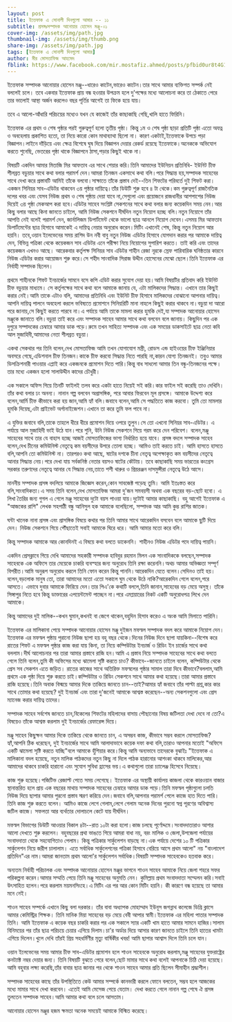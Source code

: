 ```yaml
---
layout: post
title: ইত্তেফাক এ সোনালী দিনগুলো আমার -- ১১
subtitle: প্রসঙ্গঃসম্পাদক আনোয়ার হোসেন মঞ্জু-০১
cover-img: /assets/img/path.jpg
thumbnail-img: /assets/img/thumb.png
share-img: /assets/img/path.jpg
tags: [ইত্তেফাক এ সোনালী দিনগুলো আমার]
author: মীর মোসতাফিজ আহমেদ
fblink: https://www.facebook.com/mir.mostafiz.ahmed/posts/pfbid0ur8t4G13bP1Nx7k6oJWxWTbeEcm5hMPWkJTca2PAR21WgfxwDVGG7MeBqAw4tiH5l
---
```

<p>
ইত্তেফাক সম্পাদক আনোয়ার হোসেন মঞ্জু--ধারেও কাটেন,ভারেও কাটেন।তার সাথে আমার ব্যক্তিগত সম্পর্ক নেই বললেই চলে।
তবে একবার ইত্তেফাক প্রায় বন্ধ হওয়ার উপক্রম হলে দু'পক্ষের মধ্যে আলোচনা করে তা ঠেকাতে পেরে তার ভালোই আস্থা অর্জন করলেও বছর পূর্তির আগেই তা ফিকে হয়ে যায়। </p><p>
তবে এ আলো-আঁধারি পরিচয়ের মধ্যেও যখন যে কাজেই তাঁর কাছাকাছি গেছি,খালি হাতে ফিরিনি। </p><p>
ইত্তেফাক এর প্রথম ও শেষ পৃষ্ঠার পরই গুরুত্বপূর্ণ হলো তৃতীয় পৃষ্ঠা। কিন্তু ১ম ও শেষ পৃষ্ঠা ছাড়া প্রতিটি পৃষ্ঠা এতো অযত্ন ও অবহেলায় প্রকাশিত হতো, তা নিয়ে কারো কোন মাথাব্যাথা ছিলো না। 
কারণ একটাই,ইত্তেফাকে উপচে পড়া বিজ্ঞাপন।লাইনে দাঁড়িয়ে এবং ক্ষেত্র বিশেষে ঘুষ দিয়ে বিজ্ঞাপন দেয়ার রেকর্ড রয়েছে ইত্তেফাকে।অনেককে অভিযোগ করতে শুনেছি, ভেতরের পৃষ্ঠা থাকে বিজ্ঞাপনে ঠাসা,পড়ার কিছুই থাকে না। </p><p>
বিষয়টি একদিন আমার মিতাজি মির আফতাব এর সাথে শেয়ার করি।তিনি আমাদের ইউনিয়ন প্রতিনিধি- ইউনিট চীফ শীলব্রত বড়ুয়ার সাথে কথা বলার পরামর্শ দেন।আমরা তিনজন একসাথে কথা বলি।পরে সিদ্ধান্ত হয়,সম্পাদক সাহেবের সাথে দেখা করে প্রস্তাবটি আমিই তাঁকে বলবো।সাক্ষাতে তাঁকে প্রস্তাব দেই--তিন শিফটের পরিবর্তে দুই শিফট করা।একজন সিনিয়র সাব-এডিটর থাকবেন ৩য় পৃষ্ঠার দায়িত্বে।তাঁর ডিউটি শুরু হবে ৪ টা থেকে।কম গুরুত্বপূর্ণ রাজনৈতিক দলের খবর এবং যেসব নিউজ প্রথম ও শেষ পৃষ্ঠায় দেয়া যাবে না,সেগুলো এবং প্রয়োজনে রাজধানীর আশপাশের নিউজ দিয়েই ৩য় পৃষ্ঠা মেকআপ করা হবে।এডিটর সাহেব সংশ্লিষ্ট সেকশনের সাথে কথা বলার জন্য কয়েকদিন সময় নেন।আর কিছু বলার আছে কিনা জানতে চাইলে, আমি নিউজ সেকশনে  দীর্ঘদিন নতুন নিয়োগ হচ্ছে বলি।নতুন নিয়োগে তাঁর আপত্তি নেই বলেই পরামর্শ দেন, জার্নালিজম ডিপার্টমেন্ট থেকে ভালো ছাত্র আনলে নিয়োগ দেবেন।এসময় মির আফতাব ডিপার্টমেন্টের ছাত্র হিসাবে আমাকেই এ দায়িত্ব নেয়ার অনুরোধ করেন।মিটিং এখানেই শেষ, কিন্তু নতুন নিয়োগ আর হয়নি। তবে,ওয়ান ইলেভেনের সময় রাশিদ উন নবী বাবু নতুন নিউজ এডিটর হিসাবে যোগদান করার পর আমাকে দায়িত্ব দেন, বিভিন্ন পত্রিকা থেকে কয়েকজন সাব এডিটর এনে পরীক্ষা নিয়ে নিয়োগের সুপারিশ করতে। তাই করি এবং তাদের কয়েকজন এখনও আছে।
আরেকবার কর্তৃপক্ষ সিনিয়র সাব এডিটর শাহীন রেজা নূরকে স্রেফ পারিবারিক ঘনিষ্ঠতার কারনে  নিউজ এডিটর করার আয়োজন শুরু করে।সে শহীদ সাংবাদিক সিরাজ উদ্দীন হোসেনের মেঝো ছেলে।তিনি ইত্তেফাক এর নির্বাহী সম্পাদক ছিলেন। </p><p>    
প্রথমে শাহীনকে শিফট ইনচার্জের সামনে বসে কপি এডিট করার সুযোগ দেয়া হয়।আমি বিষয়টির প্রতিবাদ করি ইউনিট চীফ বড়ুয়ার মাধ্যমে। সে কর্তৃপক্ষের সাথে কথা বলে আমাকে জানায় যে, এটা মালিকদের সিদ্ধান্ত। এখানে তার কিছুই করার নেই।আমি তাকে এটাও বলি,
আমাদের প্রতিনিধি এবং ইউনিট চীফ হিসাবে 
মালিকদের বোঝানো আপনার দায়িত্ব।আপনি দায়িত্ব পালনে অবহেলা করলে ভবিষ্যতে প্রমোশনে সিনিয়রিটি মানা নাহলে কিছুই করার থাকবে না।বড়ুয়া দা আরো পরে জানায়,সে কিছুই  করতে পারবে না।এ পর্যায়ে আমি তাকে মামলা করার হুমকি দেই,যা সম্পাদক আনোয়ার হোসেন মঞ্জুকে জানাতে বলি।বড়ুয়া তাই করে এবং সম্পাদক সাহেব আমার সাথে কথা বলবেন বলে জানায়।
কিছুদিন পর এক দুপুরে সম্পাদকের চেম্বারে আমার ডাক পড়ে।রুমে তখন সাহিত্য সম্পাদক এবং এক সময়ের ডাকসাইটে ছাত্র নেতা কবি আল মুজাহিদী,আমাদের নেতা শীলব্রত বড়ুয়া। </p><p>
একথা সেকথার পর তিনি বলেন,দেখ মোসতাফিজ আমি তখন যোগাযোগ মন্ত্রী, রোডস এন্ড হাইওয়ের চীফ ইঞ্জিনিয়ার অবসরে গেছে,এডিশনাল চীফ তিনজন।কাকে চীফ করবো  সিদ্ধান্ত নিতে পারছি না,কারন যোগ্য তিনজনই। তবু্ও আমার ডিসক্রিশনারী পাওয়ার এপ্লাই করে একজনকে প্রমোশন দিতে পারি।কিন্তু বাধ সাধলো  আমার তিন বন্ধু-তিনজনের পক্ষে।তার মধ্যে একজন হলো সালাউদ্দীন কাদের চৌধুরী। </p><p>
এক সকালে অফিস গিয়ে তিনটি ফাইলই তলব করে একটা হাতে নিয়েই সই করি।কার ফাইল সই করেছি তাও দেখিনি। 
তাঁর কথা বলার ঢং অনন্য। নানান গল্প বলবেন অপ্রাসঙ্গিক, পরে আবার ফিরবেন মূল প্রসঙ্গে। 
আমাকে উদ্দেশ্য করে বলেন,আর্মি চীফ কীভাবে করা হয় জান,আমি হ্যাঁ বলি।জবাবে বলেন,আমি সে পদ্ধতিতে কাজ করবো। তুমি তো মামলার হুমকি দিয়েছ,এটা প্রাইভেট অর্গানাইজেশন।এখানে তা করে তুমি ফল পাবে না। </p><p>
এ যুক্তির জবাবে বলি,তাকে তাহলে ধীরে ধীরে প্রমোশন দিয়ে ওপরে তুলুন।সে তো এখনো সিনিয়র সাব-এডিটর। 
এ পর্যায়ে আল মুজাহিদী ভাই উঠে যান।পরে শুনি, উনি নিউজ সেকশনে গিয়ে গরম করে দেন পরিবেশ। বলেন,মঞ্জু সাহেবের সাথে তার যে
 বাহাস হচ্ছে আজই মোসতাফিজের ভাগ্য নির্ধারিত হয়ে যাবে। 
প্রসঙ্গ বদলে সম্পাদক সাহেব বলেন,দেখ চীনের কমিউনিস্ট নেতৃত্বে কম বয়সীদের উপরে তোলা হচ্ছে। আমিও তাই করতে চাই। আমি হাসতে হাসতে বলি,আপনি তো কমিউনিস্ট না।
তারপরও কথা আছে, ষাটের দশকে চীনা নেতৃত্ব অপেক্ষাকৃত কম বয়সীদের নেতৃত্বে আনার সিদ্ধান্ত  নেয়।পরে দেখা যায় সর্বকনিষ্ঠ নেতার বয়সও ষাটের কৌটায়।
তবে কাছাকাছি সময় ভারতের কংগ্রেস সরকার তরুণদের নেতৃত্বে আনার যে সিদ্ধান্ত নেয়,তাতে শশী থারুর ও প্রিয়রঞ্জন দাসমুন্সীরা নেতৃত্বে উঠে আসে। </p><p>
মাননীয় সম্পাদক প্রসঙ্গ বদলিয়ে আমাকে জিজ্ঞেস করেন,কোন সাবজেক্ট পড়েছ তুমি। 
আমি ইতঃস্তত করে বলি,সাংবাদিকতা।এ সময় তিনি বলেন,দেখ মোসতাফিজ আমরা দু'জন সমবয়সী অথবা এক বছরের বড়-ছোট হবো।
এ লিখা তৈরির জন্য গুগল এ গেলে মঞ্জু সাহেবের দুটো বয়স পাওয়া যায়।দুটোই আমার কাছাকাছি। বহু আগেই ইত্তেফাক এ "আজকের রাশি" লেখক সহপাঠী বন্ধু আনিসুল হক আমাকে বলেছিলো, সম্পাদক আর আমি কুম্ভ রাশির জাতক। </p><p>
ঘন্টা খানেক নানা প্রসঙ্গ এবং প্রাসঙ্গিক বিষয়ে কথার পর তিনি আমার সাথে আরেকদিন বসবেন বলে আমাকে ছুটি দিয়ে দেন।
নিউজ সেকশনে গিয়ে পৌঁছাতেই সবাই আমাকে ঘিরে ধরে। আমি আমার মতো করে বলি। </p><p>
কিন্তু  সম্পাদক আমাকে আর কোনদিনই এ বিষয়ে কথা বলতে ডাকেননি। শাহীনও নিউজ এডিটর পদে দায়িত্ব পায়নি। </p><p>
একদিন প্রেসক্লাবে গিয়ে দেখি আমাদের সহকারী সম্পাদক হাবিবুর রহমান মিলন এক সাংবাদিককে বলছেন,সম্পাদক সাহেবকে এক অফিসে তার মেয়েকে চাকরি ব্যবস্হার জন্য অনুরোধ  তিনি রক্ষা করেননি।অথচ আমার অভিজ্ঞতা সম্পূর্ণ বিপরীত।আমি অনুরূপ অনুরোধ করলে তিনি ফোন করেন কিন্তু পাননি।আরেকদিন যেতে বলেন।সেদিনও তাই হয়।বলেন,বড়লোক মানুষ তো, তারা আমাদের মতো এতো সকালে ঘুম থেকে উঠে নাকি?আরেকদিন গেলে বলেন,পরে আসতে। এভাবে দুবার আমাকে ফিরিয়ে দেন।তার পিএ'কে কথাটি বললে,তিনি জানান,সাহেবের বড় মেয়ে অসুস্থ। তাঁকে সিঙ্গাপুর নিতে হবে কিন্তু ডাক্তারের এপয়েন্টমেন্ট পাচ্ছেন না।পরে এমপ্লয়ারের নিকট একটি অনুরোধপত্র লিখে দেন আমাকে। </p><p>
কিন্তু আমাদের দুই মালিক--কখন ঘুমান,কখনই বা জেগে থাকেন,বহুদিন হিসাব করেও এ অংক আমি মিলাতে পারিনি। </p><p>
ইত্তেফাক এর মালিকানা পেয়ে সম্পাদক আনোয়ার হোসেন মঞ্জু দুইজন মফস্বল সম্পাদক বদল করে আমাকে নিয়োগ দেন।ইত্তেফাক এর মফস্বল পৃষ্ঠায় পুরানো নিউজ ছাপা হয় বহু বছর থেকে।দিনের নিউজ দিনে ছাপা যায়কিনা--বিশেষ  করে রাতের শিফট এ মফস্বল পৃষ্ঠার কাজ করা যায় কিনা, তা নিয়ে কম্পিউটার ইনচার্জ ও রিডিং ইন চার্জের সাথে কথা বললাম।দীর্ঘ আলোচনার পর তারা আমার প্রস্তাবে রাজি হন।আমি এ প্রস্তাব নিয়ে সম্পাদক সাহেবের সাথে কথা বলতে গেলে তিনি বলেন,তুমি কী অফিসের মধ্যে  ঝামেলা সৃষ্টি করতে চাও? কীভাবে--জানতে চাইলে বলেন, কম্পিউটার থেকে প্রেস সব সেকশন এতে জড়িত। রাতের কাজের সাথে অতিরিক্ত মফস্বলের পৃষ্ঠার  সামাল তারা দিবে কীভাবে?বললাম,আমি প্রথমে এক পৃষ্ঠা দিয়ে শুরু করতে চাই।কম্পিউটার ও রিডিং সেকশনে সাথে আমার কথা হয়েছে।তারা আমার প্রস্তাবে রাজি হয়েছে।তিনি অবাক বিস্ময়ে আমার দিকে তাকিয়ে জানতে চান--তাই?আমার হ্যাঁ জবাবে তাঁর পাল্টা প্রশ্ন,কার কার সাথে তোমার  কথা হয়েছে? দুই ইনচার্জ এবং তারা দু'জনেই আমাকে আশ্বস্ত করেছেন--অন্য সেকশনগুলো এবং প্রেস ম্যানেজ করার দায়িত্ব তাদের। </p><p>
সম্পাদক সাহেব সর্বশেষ জানতে চান,বিকেলের  শিফটের মহিলাদের বাসায় পৌছানোর বিষয় জটিলতা দেখা দেবে না তো?এ বিষয়েও তাঁকে আশ্বস্ত করলাম দুই ইনচার্জের রেফারেন্স দিয়ে। </p><p>
মঞ্জু সাহেব কিছুক্ষন আমার দিকে তাকিয়ে থেকে জানতে চান, এ অসম্ভব কাজ, কীভাবে সম্ভব করলে মোসতাফিজ?হ্যাঁ,আপনি ঠিক ধরেছেন,
দুই ইনচার্জের সাথে আমি আলাদাভাবে কয়েক দফা কথা বলি,তারাও আপনার মতোই "অফিসে একটি ঝামেলা সৃষ্টি করতে যাচ্ছি"বলে আমাকে হুঁশিয়ার করে।কিন্তু আমি অন্যভাবে তাদেরকে বুঝাইঃ
"ইত্তেফাক এ মালিকানা বদল হয়েছে, নতুন মালিক পাঠকদের নতুন কিছু না দিলে পাঠক হারানোর আশংকা থাকবে মালিকের,আর আমাদের থাকবে চাকরি হারানো এবং সুযোগ সুবিধা হ্রাসের ভয়।এ কথাগুলো তারা চ্যালেঞ্জ হিসেবে নিয়েছে।</p><p>
কাজ শুরু হয়েছে।পজিটিভ রেজাল্ট পেতে সময় লেগেছে। ইত্তেফাক এর অস্থায়ী কার্যালয় কাজলা থেকে কারওয়ান বাজার স্থানান্তরিত হলে প্রায় এক বছরের মাথায় সম্পাদক সাহেবের চেম্বারে আমার ডাক পড়ে।তিনি মফস্বল পৃষ্ঠাগুলো চলতি নিউজ  দিয়ে ছাপার আমার পুরনো প্রস্তাব স্মরণ করিয়ে দেন।জবাবে বলি,আপনার পরামর্শ পেলে কাজে হাত দিতে পারি। তিনি কাজ শুরু করতে বলেন। আমিও কাজে লেগে গেলাম,লেগে গেলাম অনেক দিনের পুরনো স্বপ্ন পূরণের অবিশ্বাস্য জটিল কাজে। সফলতা আর ব্যর্থতার দোলাচলে কেটে যায় দীর্ঘদিন।</p><p>
মফস্বল বিভাগের ডিউটি আওয়ার বিকাল ৪টা--রাত ১০টা করা হলো।কাজ চলছে পূর্ণোদ্দমে।সংবাদদাতারাও আশার আলো দেখতে শুরু করলেন। বহুবছরের প্রথা ভাঙতে গিয়ে আমরা বাধা নয়, বরং মালিক ও জেলা,উপজেলা পর্যায়ের সংবাদদাতা থেকে সহযোগিতাও পেলাম। কিন্তু পত্রিকার সার্কুলেশন বাড়ছে না।এক পর্যায়ে দেশের ১০ টি পত্রিকার সার্কুলেশন নিয়ে জরীপ চালালাম। এতে সর্বাধিক সার্কুলেশনের পত্রিকা হিসাবে বেরিয়ে আসে প্রথম আলো" নয় "বাংলাদেশ প্রতিদিন"এর নাম।আমরা জানতাম প্রথম আলো'র সার্কুলেশন সর্বাধিক।বিষয়টি সম্পাদক সাহেবকেও হতবাক করে। </p><p>
অন্যতম নির্বাহী পরিচালক এবং সম্পাদক আনোয়ার হোসেন মঞ্জুর ভাগনে শাওন সাহেব আমাকে নিয়ে জেলা শহরে সফর পরিকল্পনা  করেন।আমার সম্মতি পেয়ে তিনি মঞ্জু সাহেবের অনুমতি নেন।
কুমিল্লায় প্রথম সংবাদদাতা সম্মেলন করি।সবাই উৎসাহিত হলেন।পরে করলাম ময়মনসিংহে।এ মিটিং এর পর আর কোন মিটিং হয়নি। কী কারণে বন্ধ হয়েছে তা আমার মনে নেই। </p><p>
শাওন সাহেব সম্পর্কে এখানে কিছু বলা দরকার। তাঁর বাবা অধ্যাপক মোহাম্মাদ ইউনূস জগন্নাথ কলেজে ডিগ্রি ক্লাসে আমার কেমিস্ট্রির শিক্ষক।  তিনি মানিক মিয়া সাহেবের বড় মেয়ে বেবী আপার স্বামী।ইত্তেফাক এর মহিলা পাতার সম্পাদক তিনি। আমি ইত্তেফাক এ কয়েক বছর চাকরি করার পর এক সকালে স্যার একটি খাম হাতে আমার সামনে হাজির।সালাম বিনিময়ের পর তাঁর ছাত্র পরিচয়ে  চেয়ার এগিয়ে দিলাম।চা'র অর্ডার দিয়ে আসার কারণ জানতে চাইলে তিনি হাতের খামটা এগিয়ে দিলেন।খুলে দেখি তাঁরই প্রিয় সহধর্মিণীর মৃত্যু বার্ষিকীর খবর! আমি ছাপার আশ্বাস দিলে তিনি চলে যান। </p><p>
ওয়ান ইলেভেনের সময় আমার চীফ সাব-এডিটর প্রমোশন হলে শাওন সাহেবকে অনুরোধ করলাম,মঞ্জু সাহেবের যুক্তরাষ্ট্রের কনট্যাক্ট নম্বর দেয়ার জন্য। তিনি বিষয়টি বুঝতে পেরে বলেন,ছোট মামার সাথে কথা বলেই আপনাকে চিঠি দেয়া হয়েছে। আমি বহুবার লক্ষ্য করেছি,তাঁর বাবার ছাত্র জানার পর থেকে শাওন সাহেব আমার প্রতি ছিলেন সীমাহীন শ্রদ্ধাশীল। </p><p>
সম্পাদক সাহেবের কাছে তাঁর উপস্থিতিতে কেউ আমার সম্পর্কে কানভারী করলে ফোনে বলতেন, সম্ভব হলে আজকের মধ্যে মামার সাথে দেখা করবেন। এতেই আমি মেসেজ পেয়ে যেতাম। দেখা করতে গেলে নানান গল্প শেষে ঐ প্রসঙ্গ তুলতেন সম্পাদক সাহেব।আমি আমার কথা বলে চলে আসতাম। </p><p>
আনোয়ার হোসেন মঞ্জুর হজম ক্ষমতা অনেক সময়েই  আমাকে বিস্মিত করেছে। 
</p>